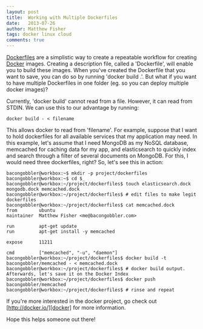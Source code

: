 ```yaml
---
layout: post
title:  Working with Multiple Dockerfiles
date:   2013-07-26
author: Matthew Fisher
tags: docker linux cloud
comments: true
---
```


[Dockerfiles][dockerfile] are a simplistic way to create a repeatable workflow for creating [Docker][docker] images.
Creating a description file, called a 'Dockerfile', will enable you to build these images.
When you've created the Dockerfile that you want to save, you can do so by running 'docker build .'. But what
if you want to have multiple Dockerfiles in one folder (eg. so you can deploy multiple docker images)?

Currently, 'docker build' cannot read from a file. However, it can read from STDIN. We can use this to our
advantage by running:

    docker build - < filename

This allows docker to read from 'filename'. For example, suppose that I want to hold dockerfiles for all
available services that my application may need. In this example, let's assume that I need MongoDB as
my NoSQL database, memcached for caching data for my app, and elasticsearch to quickly index and search
through a filter of several documents on MongoDB. For this, I would need three dockerfiles, right? So,
let's see this in action:

    bacongobbler@workbox:~$ mkdir -p project/dockerfiles
    bacongobbler@workbox:~$ cd $_
    bacongobbler@workbox:~/project/dockerfiles$ touch elasticsearch.dock mongodb.dock memcached.dock
    bacongobbler@workbox:~/project/dockerfiles$ # edit files to make legit dockerfiles
    bacongobbler@workbox:~/project/dockerfiles$ cat memcached.dock 
    from        ubuntu
    maintainer  Matthew Fisher <me@bacongobbler.com>

    run         apt-get update
    run         apt-get install -y memcached

    expose      11211

    cmd         ["memcached", "-u", "daemon"]
    bacongobbler@workbox:~/project/dockerfiles$ docker build -t bacongobbler/memcached - < memcached.dock
    bacongobbler@workbox:~/project/dockerfiles$ # docker build output. Afterwards, let's save it on the Docker Index
    bacongobbler@workbox:~/project/dockerfiles$ docker push bacongobbler/memcached
    bacongobbler@workbox:~/project/dockerfiles$ # rinse and repeat

If you're more interested in the docker project, go check out [http://docker.io/][docker] for more information.

Hope this helps someone out there!

[dockerfile]:   http://docs.docker.io/en/latest/use/builder/
[docker]:       http://docker.io/
